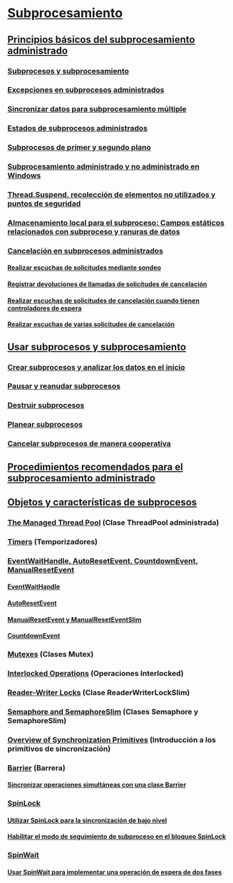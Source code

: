 # [Subprocesamiento](index.md)
## [Principios básicos del subprocesamiento administrado](managed-threading-basics.md)
### [Subprocesos y subprocesamiento](threads-and-threading.md)
### [Excepciones en subprocesos administrados](exceptions-in-managed-threads.md)
### [Sincronizar datos para subprocesamiento múltiple](synchronizing-data-for-multithreading.md)
### [Estados de subprocesos administrados](managed-thread-states.md)
### [Subprocesos de primer y segundo plano](foreground-and-background-threads.md)
### [Subprocesamiento administrado y no administrado en Windows](managed-and-unmanaged-threading-in-windows.md)
### [Thread.Suspend, recolección de elementos no utilizados y puntos de seguridad](thread-suspend-garbage-collection-and-safe-points.md)
### [Almacenamiento local para el subproceso: Campos estáticos relacionados con subproceso y ranuras de datos](thread-local-storage-thread-relative-static-fields-and-data-slots.md)
### [Cancelación en subprocesos administrados](cancellation-in-managed-threads.md)
#### [Realizar escuchas de solicitudes mediante sondeo](how-to-listen-for-cancellation-requests-by-polling.md)
#### [Registrar devoluciones de llamadas de solicitudes de cancelación](how-to-register-callbacks-for-cancellation-requests.md)
#### [Realizar escuchas de solicitudes de cancelación cuando tienen controladores de espera](how-to-listen-for-cancellation-requests-that-have-wait-handles.md)
#### [Realizar escuchas de varias solicitudes de cancelación](how-to-listen-for-multiple-cancellation-requests.md)
## [Usar subprocesos y subprocesamiento](using-threads-and-threading.md)
### [Crear subprocesos y analizar los datos en el inicio](creating-threads-and-passing-data-at-start-time.md)
### [Pausar y reanudar subprocesos](pausing-and-resuming-threads.md)
### [Destruir subprocesos](destroying-threads.md)
### [Planear subprocesos](scheduling-threads.md)
### [Cancelar subprocesos de manera cooperativa](canceling-threads-cooperatively.md)
## [Procedimientos recomendados para el subprocesamiento administrado](managed-threading-best-practices.md)
## [Objetos y características de subprocesos](threading-objects-and-features.md)
### [The Managed Thread Pool](the-managed-thread-pool.md) (Clase ThreadPool administrada)
### [Timers](timers.md) (Temporizadores)
### [EventWaitHandle, AutoResetEvent, CountdownEvent, ManualResetEvent](eventwaithandle-autoresetevent-countdownevent-manualresetevent.md)
#### [EventWaitHandle](eventwaithandle.md)
#### [AutoResetEvent](autoresetevent.md)
#### [ManualResetEvent y ManualResetEventSlim](manualresetevent-and-manualreseteventslim.md)
#### [CountdownEvent](countdownevent.md)
### [Mutexes](mutexes.md) (Clases Mutex)
### [Interlocked Operations](interlocked-operations.md) (Operaciones Interlocked)
### [Reader-Writer Locks](reader-writer-locks.md) (Clase ReaderWriterLockSlim)
### [Semaphore and SemaphoreSlim](semaphore-and-semaphoreslim.md) (Clases Semaphore y SemaphoreSlim)
### [Overview of Synchronization Primitives](overview-of-synchronization-primitives.md) (Introducción a los primitivos de sincronización)
### [Barrier](barrier.md) (Barrera)
#### [Sincronizar operaciones simultáneas con una clase Barrier](how-to-synchronize-concurrent-operations-with-a-barrier.md)
### [SpinLock](spinlock.md)
#### [Utilizar SpinLock para la sincronización de bajo nivel](how-to-use-spinlock-for-low-level-synchronization.md)
#### [Habilitar el modo de seguimiento de subproceso en el bloqueo SpinLock](how-to-enable-thread-tracking-mode-in-spinlock.md)
### [SpinWait](spinwait.md)
#### [Usar SpinWait para implementar una operación de espera de dos fases](how-to-use-spinwait-to-implement-a-two-phase-wait-operation.md)
